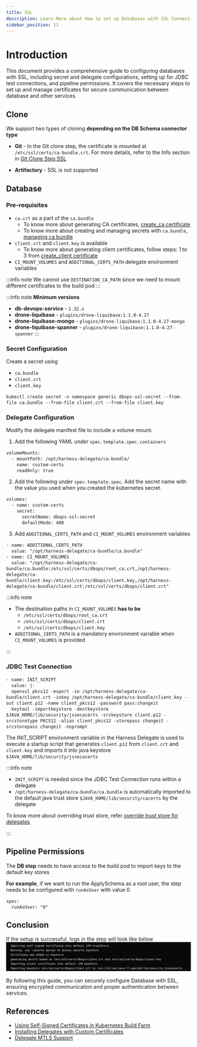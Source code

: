```yaml
---
title: SSL
description: Learn More about How to set up Databases with SSL Connection with Harness DBDevops
sidebar_position: 11
---
```


# Introduction

This document provides a comprehensive guide to configuring databases with SSL, including secret and delegate configurations, setting up for JDBC test connections, and pipeline permissions. It covers the necessary steps to set up and manage certificates for secure communication between database and other services.

## Clone
We support two types of cloning **depending on the DB Schema connector type**

* **Git** - In the Git clone step, the certificate is mounted at `/etc/ssl/certs/ca-bundle.crt`.
  For more details, refer to the Info section in [Git Clone Step SSL](https://developer.harness.io/docs/continuous-integration/use-ci/set-up-build-infrastructure/k8s-build-infrastructure/configure-a-kubernetes-build-farm-to-use-self-signed-certificates/)

* **Artifactory** - SSL is not supported

## Database
### Pre-requisites
* `ca.crt` as a part of the `ca.bundle`
  * To know more about generating CA certificates, [create_ca certificate](https://developer.harness.io/docs/platform/delegates/secure-delegates/delegate-mtls-support/#create-a-ca-certificate)
  * To know more about creating and managing secrets with `ca.bundle`, [managing ca bundle](https://developer.harness.io/docs/continuous-integration/use-ci/set-up-build-infrastructure/k8s-build-infrastructure/configure-a-kubernetes-build-farm-to-use-self-signed-certificates/#enable-self-signed-certificates)
* `client.crt` and `client.key` is available
  * To know more about generating client certificates, follow steps: 1 to 3 from [create_client certificate](https://developer.harness.io/docs/platform/delegates/secure-delegates/delegate-mtls-support/#create-a-client-certificate)
* `CI_MOUNT_VOLUMES` and `ADDITIONAL_CERTS_PATH` delegate environment variables

:::info note
We cannot use `DESTINATION_CA_PATH` since we need to mount different certificates to the build pod
:::

:::info note
**Minimum versions**
* **db-devops-service** -  `1.32.x`
* **drone-liquibase** -  `plugins/drone-liquibase:1.1.0-4.27`
* **drone-liquibase-mongo** -  `plugins/drone-liquibase:1.1.0-4.27-mongo`
* **drone-liquibase-spanner** -  `plugins/drone-liquibase:1.1.0-4.27-spanner`
:::

### Secret Configuration

Create a secret using 
* `ca.bundle`
* `client.crt` 
* `client.key`

```shell
kubectl create secret -n namespace generic dbops-ssl-secret --from-file ca.bundle --from-file client.crt --from-file client.key
```

### Delegate Configuration

Modify the delegate manifest file to include a volume mount.

1. Add the following YAML under `spec.template.spec.containers`

```shell
volumeMounts:
  - mountPath: /opt/harness-delegate/ca-bundle/
    name: custom-certs
    readOnly: true
```

2. Add the following under `spec.template.spec`. Add the secret name with the value you used when you created the kubernetes secret.

```shell
volumes:
  - name: custom-certs
    secret:
      secretName: dbops-ssl-secret
      defaultMode: 400
```

3. Add `ADDITIONAL_CERTS_PATH` and `CI_MOUNT_VOLUMES` environment variables

```shell
- name: ADDITIONAL_CERTS_PATH
  value: "/opt/harness-delegate/ca-bundle/ca.bundle"
- name: CI_MOUNT_VOLUMES
  value: "/opt/harness-delegate/ca-bundle/ca.bundle:/etc/ssl/certs/dbops/root_ca.crt,/opt/harness-delegate/ca-bundle/client.key:/etc/ssl/certs/dbops/client.key,/opt/harness-delegate/ca-bundle/client.crt:/etc/ssl/certs/dbops/client.crt"
```

:::info note

* The destination paths in `CI_MOUNT_VOLUMES` **has to be**
  * `/etc/ssl/certs/dbops/root_ca.crt`
  * `/etc/ssl/certs/dbops/client.crt`
  * `/etc/ssl/certs/dbops/client.key`
* `ADDITIONAL_CERTS_PATH` is a mandatory environment variable when `CI_MOUNT_VOLUMES` is provided

:::


### JDBC Test Connection

```shell
- name: INIT_SCRIPT
  value: |-
  openssl pkcs12 -export -in /opt/harness-delegate/ca-bundle/client.crt -inkey /opt/harness-delegate/ca-bundle/client.key -out client.p12 -name client_pkcs12 -password pass:changeit
  keytool -importkeystore -destkeystore $JAVA_HOME/lib/security/jssecacerts -srckeystore client.p12 -srcstoretype PKCS12 -alias client_pkcs12 -storepass changeit -srcstorepass changeit -noprompt
```

The INIT_SCRIPT environment variable in the Harness Delegate is used to execute a startup script that generates `client.p12` from `client.crt` and `client.key` and imports it into java keystore `$JAVA_HOME/lib/security/jssecacerts`

:::info note
* `INIT_SCRIPT` is needed since the JDBC Test Connection runs within a delegate
* `/opt/harness-delegate/ca-bundle/ca.bundle` is automatically imported to the default java trust store `$JAVA_HOME/lib/security/cacerts`  by the delegate

To know more about overriding trust store, refer [override trust store for delegates](https://developer.harness.io/docs/platform/delegates/secure-delegates/trust-store-override-for-delegates/)

:::


## Pipeline Permissions
The **DB step** needs to have access to the build pod to import keys to the default key stores

**For example**, if we want to run the ApplySchema as a root user, the step needs to be configured with `runAsUser` with value 0

```shell
spec:
  runAsUser: "0"
```

## Conclusion
If the setup is successful, logs in the step will look like below
![](./static/db-devops-ssl.png)

By following this guide, you can securely configure Database with SSL, ensuring encrypted communication and proper authentication between services.

## References
* [Using Self-Signed Certificates in Kubernetes Build Farm](https://developer.harness.io/docs/continuous-integration/use-ci/set-up-build-infrastructure/k8s-build-infrastructure/configure-a-kubernetes-build-farm-to-use-self-signed-certificates/)
* [Installing Delegates with Custom Certificates](https://developer.harness.io/docs/platform/delegates/secure-delegates/install-delegates-with-custom-certs/)
* [Delegate MTLS Support](https://developer.harness.io/docs/platform/delegates/secure-delegates/delegate-mtls-support/)

